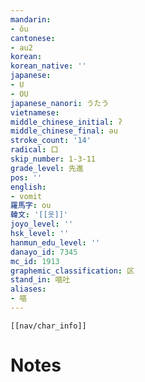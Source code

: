 ```yaml
---
mandarin:
- ǒu
cantonese:
- au2
korean:
korean_native: ''
japanese:
- U
- OU
japanese_nanori: うたう
vietnamese:
middle_chinese_initial: ʔ
middle_chinese_final: əu
stroke_count: '14'
radical: 口
skip_number: 1-3-11
grade_level: 先進
pos: ''
english:
- vomit
羅馬字: ou
韓文: '[[옷]]'
joyo_level: ''
hsk_level: ''
hanmun_edu_level: ''
danayo_id: 7345
mc_id: 1913
graphemic_classification: 区
stand_in: 嘔吐
aliases:
- 嘔
---
```

```meta-bind-embed
[[nav/char_info]]
```

# Notes
